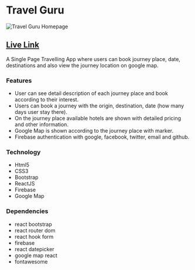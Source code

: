# Travel Guru

![Travel Guru Homepage](https://i.imgur.com/S15QrFW.png)

## [Live Link](https://ss-travel-guru.web.app/)

A Single Page Travelling App where users can book journey place, date, destinations and also view the journey location on google map.

### Features
- User can see detail description of each journey place and book according to their interest.
- Users can book a journey with the origin, destination, date (how many days user stay there).
- On the journey place available hotels are shown with detailed pricing and other information.
- Google Map is shown according to the journey place with marker.
- Firebase authentication with google, facebook, twitter, email and github.

### Technology 
- Html5
- CSS3
- Bootstrap
- ReactJS
- Firebase
- Google Map

### Dependencies
- react bootstrap
- react router dom
- react hook form
- firebase
- react datepicker
- google map react
- fontawesome

